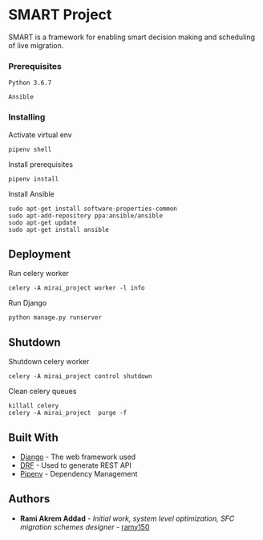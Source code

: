 # SMART Project

SMART is a framework for enabling smart decision making and scheduling of live migration.

### Prerequisites


```
Python 3.6.7
```

```
Ansible 
```

### Installing

Activate virtual env


```
pipenv shell
```

Install prerequisites

```
pipenv install
```

Install Ansible

```
sudo apt-get install software-properties-common
sudo apt-add-repository ppa:ansible/ansible
sudo apt-get update
sudo apt-get install ansible
```

## Deployment

Run celery worker


```
celery -A mirai_project worker -l info
```

Run Django


```
python manage.py runserver
```


## Shutdown

Shutdown celery worker


```
celery -A mirai_project control shutdown
```

Clean celery queues


```
killall celery
celery -A mirai_project  purge -f
```

## Built With

* [Django](https://www.djangoproject.com/) - The web framework used
* [DRF](https://www.django-rest-framework.org/) - Used to generate REST API
* [Pipenv](https://pipenv.readthedocs.io/en/latest/) - Dependency Management


## Authors
* **Rami Akrem Addad** - *Initial work, system level optimization, SFC migration schemes designer* - [ramy150](https://github.com/ramy150)

